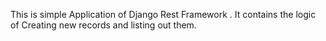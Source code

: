 This is simple Application of  Django Rest Framework .
It contains the logic of Creating new records and listing out them.